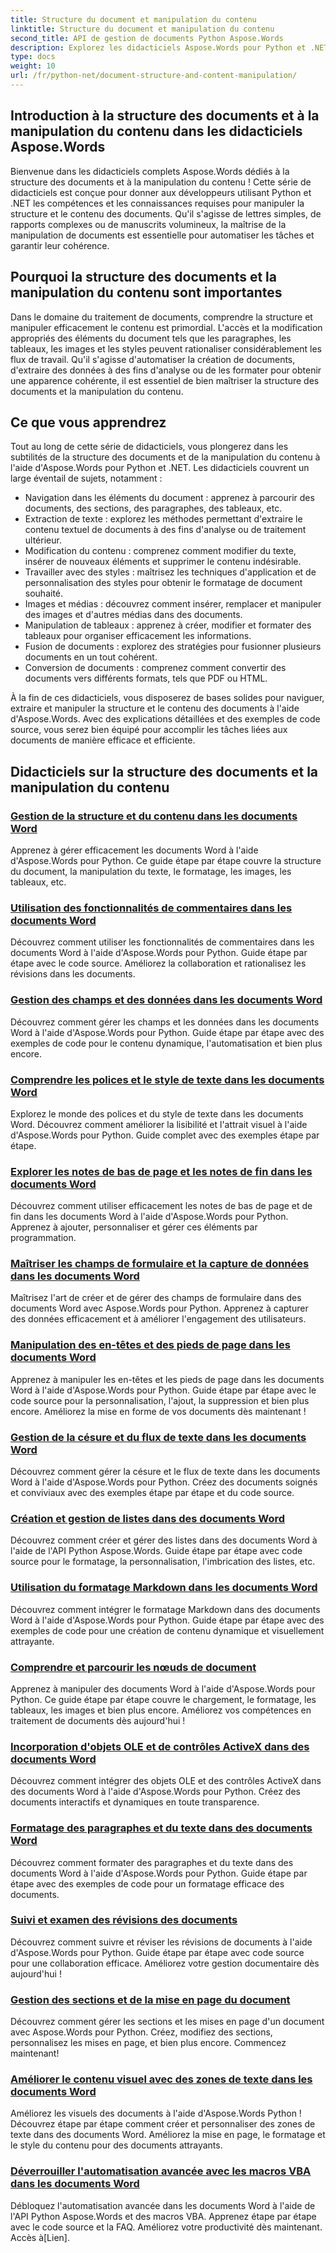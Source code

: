 ```yaml
---
title: Structure du document et manipulation du contenu
linktitle: Structure du document et manipulation du contenu
second_title: API de gestion de documents Python Aspose.Words
description: Explorez les didacticiels Aspose.Words pour Python et .NET, axés sur la structure des documents et la manipulation du contenu. Apprenez à parcourir, extraire et modifier efficacement les éléments d'un document. Exemples de code source fournis.
type: docs
weight: 10
url: /fr/python-net/document-structure-and-content-manipulation/
---
```


## Introduction à la structure des documents et à la manipulation du contenu dans les didacticiels Aspose.Words

Bienvenue dans les didacticiels complets Aspose.Words dédiés à la structure des documents et à la manipulation du contenu ! Cette série de didacticiels est conçue pour donner aux développeurs utilisant Python et .NET les compétences et les connaissances requises pour manipuler la structure et le contenu des documents. Qu'il s'agisse de lettres simples, de rapports complexes ou de manuscrits volumineux, la maîtrise de la manipulation de documents est essentielle pour automatiser les tâches et garantir leur cohérence.

## Pourquoi la structure des documents et la manipulation du contenu sont importantes

Dans le domaine du traitement de documents, comprendre la structure et manipuler efficacement le contenu est primordial. L'accès et la modification appropriés des éléments du document tels que les paragraphes, les tableaux, les images et les styles peuvent rationaliser considérablement les flux de travail. Qu'il s'agisse d'automatiser la création de documents, d'extraire des données à des fins d'analyse ou de les formater pour obtenir une apparence cohérente, il est essentiel de bien maîtriser la structure des documents et la manipulation du contenu.

## Ce que vous apprendrez

Tout au long de cette série de didacticiels, vous plongerez dans les subtilités de la structure des documents et de la manipulation du contenu à l'aide d'Aspose.Words pour Python et .NET. Les didacticiels couvrent un large éventail de sujets, notamment :

- Navigation dans les éléments du document : apprenez à parcourir des documents, des sections, des paragraphes, des tableaux, etc.
- Extraction de texte : explorez les méthodes permettant d'extraire le contenu textuel de documents à des fins d'analyse ou de traitement ultérieur.
- Modification du contenu : comprenez comment modifier du texte, insérer de nouveaux éléments et supprimer le contenu indésirable.
- Travailler avec des styles : maîtrisez les techniques d'application et de personnalisation des styles pour obtenir le formatage de document souhaité.
- Images et médias : découvrez comment insérer, remplacer et manipuler des images et d'autres médias dans des documents.
- Manipulation de tableaux : apprenez à créer, modifier et formater des tableaux pour organiser efficacement les informations.
- Fusion de documents : explorez des stratégies pour fusionner plusieurs documents en un tout cohérent.
- Conversion de documents : comprenez comment convertir des documents vers différents formats, tels que PDF ou HTML.

À la fin de ces didacticiels, vous disposerez de bases solides pour naviguer, extraire et manipuler la structure et le contenu des documents à l'aide d'Aspose.Words. Avec des explications détaillées et des exemples de code source, vous serez bien équipé pour accomplir les tâches liées aux documents de manière efficace et efficiente.

## Didacticiels sur la structure des documents et la manipulation du contenu
### [Gestion de la structure et du contenu dans les documents Word](./document-structure-content/)
Apprenez à gérer efficacement les documents Word à l'aide d'Aspose.Words pour Python. Ce guide étape par étape couvre la structure du document, la manipulation du texte, le formatage, les images, les tableaux, etc. 
### [Utilisation des fonctionnalités de commentaires dans les documents Word](./document-comments/)
Découvrez comment utiliser les fonctionnalités de commentaires dans les documents Word à l'aide d'Aspose.Words pour Python. Guide étape par étape avec le code source. Améliorez la collaboration et rationalisez les révisions dans les documents.
### [Gestion des champs et des données dans les documents Word](./document-fields/)
Découvrez comment gérer les champs et les données dans les documents Word à l'aide d'Aspose.Words pour Python. Guide étape par étape avec des exemples de code pour le contenu dynamique, l'automatisation et bien plus encore. 
### [Comprendre les polices et le style de texte dans les documents Word](./document-fonts/)
Explorez le monde des polices et du style de texte dans les documents Word. Découvrez comment améliorer la lisibilité et l'attrait visuel à l'aide d'Aspose.Words pour Python. Guide complet avec des exemples étape par étape.
### [Explorer les notes de bas de page et les notes de fin dans les documents Word](./document-footnotes-endnotes/)
Découvrez comment utiliser efficacement les notes de bas de page et de fin dans les documents Word à l'aide d'Aspose.Words pour Python. Apprenez à ajouter, personnaliser et gérer ces éléments par programmation. 
### [Maîtriser les champs de formulaire et la capture de données dans les documents Word](./document-form-fields/)
Maîtrisez l'art de créer et de gérer des champs de formulaire dans des documents Word avec Aspose.Words pour Python. Apprenez à capturer des données efficacement et à améliorer l'engagement des utilisateurs. 
### [Manipulation des en-têtes et des pieds de page dans les documents Word](./document-headers-footers/)
Apprenez à manipuler les en-têtes et les pieds de page dans les documents Word à l'aide d'Aspose.Words pour Python. Guide étape par étape avec le code source pour la personnalisation, l'ajout, la suppression et bien plus encore. Améliorez la mise en forme de vos documents dès maintenant !
### [Gestion de la césure et du flux de texte dans les documents Word](./document-hyphenation/)
Découvrez comment gérer la césure et le flux de texte dans les documents Word à l'aide d'Aspose.Words pour Python. Créez des documents soignés et conviviaux avec des exemples étape par étape et du code source. 
### [Création et gestion de listes dans des documents Word](./document-lists/)
Découvrez comment créer et gérer des listes dans des documents Word à l'aide de l'API Python Aspose.Words. Guide étape par étape avec code source pour le formatage, la personnalisation, l'imbrication des listes, etc. 
### [Utilisation du formatage Markdown dans les documents Word](./document-markdown/)
Découvrez comment intégrer le formatage Markdown dans des documents Word à l'aide d'Aspose.Words pour Python. Guide étape par étape avec des exemples de code pour une création de contenu dynamique et visuellement attrayante. 
### [Comprendre et parcourir les nœuds de document](./document-nodes/)
Apprenez à manipuler des documents Word à l'aide d'Aspose.Words pour Python. Ce guide étape par étape couvre le chargement, le formatage, les tableaux, les images et bien plus encore. Améliorez vos compétences en traitement de documents dès aujourd'hui !
### [Incorporation d'objets OLE et de contrôles ActiveX dans des documents Word](./document-ole-objects-active-x/)
 Découvrez comment intégrer des objets OLE et des contrôles ActiveX dans des documents Word à l'aide d'Aspose.Words pour Python. Créez des documents interactifs et dynamiques en toute transparence.
### [Formatage des paragraphes et du texte dans des documents Word](./document-paragraphs/)
Découvrez comment formater des paragraphes et du texte dans des documents Word à l'aide d'Aspose.Words pour Python. Guide étape par étape avec des exemples de code pour un formatage efficace des documents. 
### [Suivi et examen des révisions des documents](./document-revisions/)
Découvrez comment suivre et réviser les révisions de documents à l'aide d'Aspose.Words pour Python. Guide étape par étape avec code source pour une collaboration efficace. Améliorez votre gestion documentaire dès aujourd'hui !
### [Gestion des sections et de la mise en page du document](./document-sections/)
Découvrez comment gérer les sections et les mises en page d'un document avec Aspose.Words pour Python. Créez, modifiez des sections, personnalisez les mises en page, et bien plus encore. Commencez maintenant! 
### [Améliorer le contenu visuel avec des zones de texte dans les documents Word](./document-textboxes/)
Améliorez les visuels des documents à l'aide d'Aspose.Words Python ! Découvrez étape par étape comment créer et personnaliser des zones de texte dans des documents Word. Améliorez la mise en page, le formatage et le style du contenu pour des documents attrayants.
### [Déverrouiller l'automatisation avancée avec les macros VBA dans les documents Word](./document-vba-macros/)
Débloquez l'automatisation avancée dans les documents Word à l'aide de l'API Python Aspose.Words et des macros VBA. Apprenez étape par étape avec le code source et la FAQ. Améliorez votre productivité dès maintenant. Accès à[Lien].